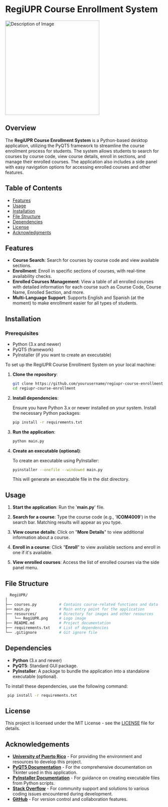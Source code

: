 
# RegiUPR Course Enrollment System

<img src="https://github.com/user-attachments/assets/eddd6ae2-f88a-4e35-a911-515546fde101" alt="Description of Image" width="300"/>

## Overview

The **RegiUPR Course Enrollment System** is a Python-based desktop application, utilizing the PyQT5 framework to streamline the course enrollment process for students. The system allows students to search for courses by course code, view course details, enroll in sections, and manage their enrolled courses. The application also includes a side panel with easy navigation options for accessing enrolled courses and other features.

## Table of Contents

- [Features](#features)
- [Usage](#usage)
- [Installation](#installation)
- [File Structure](#file-structure)
- [Dependencies](#dependencies)
- [License](#license)
- [Acknowledgments](#acknowledgements)


## Features

- **Course Search**: Search for courses by course code and view available sections.
- **Enrollment**: Enroll in specific sections of courses, with real-time availability checks.
- **Enrolled Courses Management**: View a table of all enrolled courses with detailed information for each course such as Course Code, Course Name, Enrolled Section, and more.
- **Multi-Language Support**: Supports English and Spanish (at the moment) to make enrollment easier for all types of students.

## Installation

### Prerequisites
- Python (3.x and newer)
- PyQT5 (framework)
- PyInstaller (if you want to create an executable)

To set up the RegiUPR Course Enrollment System on your local machine:

1. **Clone the repository**:
   ```bash
   git clone https://github.com/yourusername/regiupr-course-enrollment.git
   cd regiupr-course-enrollment
   ```
   
2. **Install dependencies**:

   Ensure you have Python 3.x or newer installed on your system. Install the necessary Python packages:
   ```bash
   pip install -r requirements.txt
   ```
   
3. **Run the application**:
   ```bash
   python main.py
   ```
   
4. **Create an executable (optional)**:

   To create an executable using PyInstaller:
   ```bash
   pyinstaller --onefile --windowed main.py
   ```
   This will generate an executable file in the dist directory.

## Usage

1. **Start the application**: Run the '**main.py**' file.
   
2. **Search for a course**: Type the course code (e.g., '**ICOM4009**') in the search bar. Matching results will appear as you type.
   
3. **View course details**: Click on "**More Details**" to view additional information about a course.
   
4. **Enroll in a course**: Click "**Enroll**" to view available sections and enroll in one if it's available.
   
5. **View enrolled courses**: Access the list of enrolled courses via the side panel menu.

## File Structure

```bash
  RegiUPR/
│
├── courses.py          # Contains course-related functions and data
├── main.py             # Main entry point for the application
├── resources/          # Directory for images and other resources
│   └── RegiUPR.png     # Logo image
├── README.md           # Project documentation
├── requirements.txt    # List of dependencies
└── .gitignore          # Git ignore file
```

## Dependencies 

- **Python** (3.x and newer)
- **PyQT5**: Standard GUI package.
- **PyInstaller**: A package to bundle the application into a standalone executable (optional).

To install these dependencies, use the following command:

```bash
 pip install -r requirements.txt
```

## License

This project is licensed under the MIT License - see the [LICENSE](./LICENSE) file for details.

## Acknowledgements

- **[University of Puerto Rico](https://www.upr.edu/)** - For providing the environment and resources to develop this project.
- **[PyQT5 Documentation](https://pypi.org/project/PyQt5/)** - For the comprehensive documentation on Tkinter used in this application.
- **[PyInstaller Documentation](https://pyinstaller.org/)** - For guidance on creating executable files from Python scripts.
- **[Stack Overflow](https://stackoverflow.com/)** - For community support and solutions to various coding issues encountered during development.
- **[GitHub](https://github.com/)** - For version control and collaboration features.
